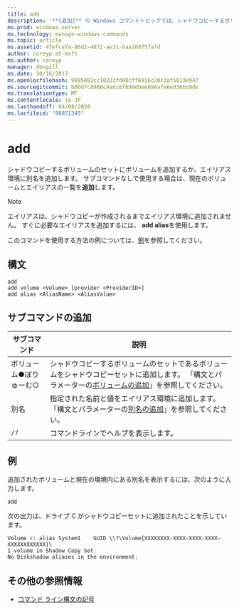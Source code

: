 ```yaml
---
title: add
description: '**[追加]** の Windows コマンドトピックでは、シャドウコピーするボリュームのセットにボリュームを追加したり、エイリアス環境に別名を追加したりします。'
ms.prod: windows-server
ms.technology: manage-windows-commands
ms.topic: article
ms.assetid: 47efce7a-86d2-4872-ae31-baa108757afd
author: coreyp-at-msft
ms.author: coreyp
manager: dongill
ms.date: 10/16/2017
ms.openlocfilehash: 9895082cc10223fd08cff6916c20c3af5613e947
ms.sourcegitcommit: b00d7c8968c4adc8f699dbee694afe6ed36bc9de
ms.translationtype: MT
ms.contentlocale: ja-JP
ms.lasthandoff: 04/08/2020
ms.locfileid: "80851345"
---
```

# <a name="add"></a>add

シャドウコピーするボリュームのセットにボリュームを追加するか、エイリアス環境に別名を追加します。 サブコマンドなしで使用する場合は、現在のボリュームとエイリアスの一覧を**追加**します。

> [!NOTE]
> エイリアスは、シャドウコピーが作成されるまでエイリアス環境に追加されません。 すぐに必要なエイリアスを追加するには、 **add alias**を使用します。

このコマンドを使用する方法の例については、[例](#BKMK_examples)を参照してください。

## <a name="syntax"></a>構文

```
add 
add volume <Volume> [provider <ProviderID>] 
add alias <AliasName> <AliasValue>
```

## <a name="add-subcommands"></a>サブコマンドの追加

| サブコマンド | 説明 |
| ---------- | ----------- |
| ボリューム●ぼりゅーむ○ | シャドウコピーするボリュームのセットであるボリュームをシャドウコピーセットに追加します。 「構文とパラメーターの[ボリュームの追加](add-volume.md)」を参照してください。 |
| 別名 | 指定された名前と値をエイリアス環境に追加します。 「構文とパラメーターの[別名の追加](add-alias.md)」を参照してください。 |
| `/?` | コマンドラインでヘルプを表示します。 |

## <a name="examples"></a><a name=BKMK_examples></a>例

追加されたボリュームと現在の環境内にある別名を表示するには、次のように入力します。

```
add
```

次の出力は、ドライブ C がシャドウコピーセットに追加されたことを示しています。

```
Volume c: alias System1    GUID \\?\Volume{XXXXXXXX-XXXX-XXXX-XXXX-XXXXXXXXXXXX}\
1 volume in Shadow Copy Set.
No Diskshadow aliases in the environment.
```

## <a name="additional-references"></a>その他の参照情報

- [コマンド ライン構文の記号](command-line-syntax-key.md)